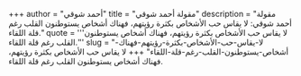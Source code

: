 +++
author = "أحمد شوقي"
title = "مقولة أحمد شوقي"
description = "مقولة أحمد شوقي: لا يقاس حب الأشخاص بكثرة رؤيتهم، فهناك أشخاص يستوطنون القلب رغم قلة اللقاء."
quote = '''لا يقاس حب الأشخاص بكثرة رؤيتهم، فهناك أشخاص يستوطنون القلب رغم قلة اللقاء.'''
slug = "لا-يقاس-حب-الأشخاص-بكثرة-رؤيتهم-فهناك-أشخاص-يستوطنون-القلب-رغم-قلة-اللقاء"
+++
لا يقاس حب الأشخاص بكثرة رؤيتهم، فهناك أشخاص يستوطنون القلب رغم قلة اللقاء.
